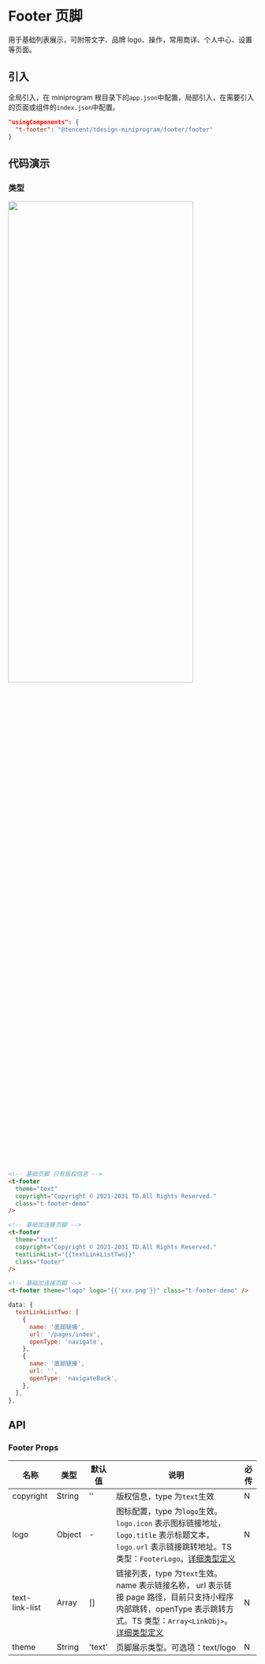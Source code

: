 # Footer 页脚

用于基础列表展示，可附带文字、品牌 logo、操作，常用商详、个人中心、设置等页面。

## 引入

全局引入，在 miniprogram 根目录下的`app.json`中配置，局部引入，在需要引入的页面或组件的`index.json`中配置。

```json
"usingComponents": {
  "t-footer": "@tencent/tdesign-miniprogram/footer/footer"
}
```

## 代码演示

### 类型

<img src="https://tdesign.gtimg.com/miniprogram/readme/footer.png" width="375px" height="50%">

```html
<!-- 基础页脚 只有版权信息 -->
<t-footer
  theme="text"
  copyright="Copyright © 2021-2031 TD.All Rights Reserved."
  class="t-footer-demo"
/>

<!-- 基础加连接页脚 -->
<t-footer
  theme="text"
  copyright="Copyright © 2021-2031 TD.All Rights Reserved."
  textLinkList="{{textLinkListTwo}}"
  class="footer"
/>

<!-- 基础加连接页脚 -->
<t-footer theme="logo" logo="{{'xxx.png'}}" class="t-footer-demo" />
```

```js
data: {
  textLinkListTwo: [
    {
      name: '底部链接',
      url: '/pages/index',
      openType: 'navigate',
    },
    {
      name: '底部链接',
      url: '',
      openType: 'navigateBack',
    },
  ],
},
```

## API

### Footer Props
名称 | 类型 | 默认值 | 说明 | 必传
-- | -- | -- | -- | --
copyright | String | '' | 版权信息，type 为`text`生效 | N
logo | Object | - | 图标配置，type 为`logo`生效。`logo.icon` 表示图标链接地址，`logo.title` 表示标题文本，`logo.url` 表示链接跳转地址。TS 类型：`FooterLogo`。[详细类型定义](https://github.com/TDesignOteam/tdesign-miniprogram/tree/develop/src/footer/type.ts) | N
text-link-list | Array | [] | 链接列表，type 为`text`生效。name 表示链接名称， url 表示链接 page 路径，目前只支持小程序内部跳转，openType 表示跳转方式。TS 类型：`Array<LinkObj>`。[详细类型定义](https://github.com/TDesignOteam/tdesign-miniprogram/tree/develop/src/footer/type.ts) | N
theme | String | 'text' | 页脚展示类型。可选项：text/logo | N
